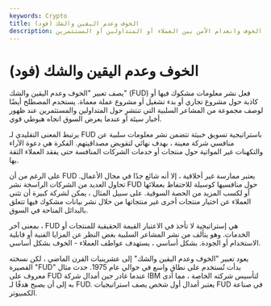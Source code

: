 ```yaml
---
keywords: Crypto
title: الخوف وعدم اليقين والشك (فود)
description: الخوف وعدم اليقين والشك. استراتيجية تسويقية تستخدم لنشر الخوف وانعدام الأمن بين العملاء أو المتداولين أو المستثمرين.
---
```


# الخوف وعدم اليقين والشك (فود)
يصف تعبير "الخوف وعدم اليقين والشك" (FUD) فعل نشر معلومات مشكوك فيها أو كاذبة حول مشروع تجاري أو بدء تشغيل أو مشروع عملة معماة. يستخدم المصطلح أيضًا لوصف مجموعة من المشاعر السلبية التي تنتشر حول المتداولين والمستثمرين عند ظهور أخبار سيئة أو عندما يعرض السوق اتجاه هبوطي قوي.

يرتبط المعنى التقليدي لـ FUD باستراتيجية تسويق خبيثة تتضمن نشر معلومات سلبية عن منافسي شركة معينة ، بهدف نهائي لتقويض مصداقيتهم. الفكرة هي دعوة الآراء والتكهنات غير المواتية حول منتجات أو خدمات الشركات المنافسة حتى يفقد العملاء الثقة بها.

على الرغم من أن FUD يعتبر ممارسة غير أخلاقية ، إلا أنه شائع جدًا في مجال الأعمال. تحاول العديد من الشركات الراسخة نشر FUD حول منافسيها كوسيلة للاحتفاظ بعملائها أو لكسب المزيد من الحصة السوقية. على سبيل المثال ، يمكن لشركة كبيرة أن تثني العملاء عن اختيار منتجات أخرى غير منتجاتها من خلال نشر بيانات مشكوك فيها تتعلق بالبدائل المتاحة في السوق.

بمعنى آخر ، FUD هي إستراتيجية لا تأخذ في الاعتبار القيمة الحقيقية للمنتجات أو الخدمات. وهو يتألف من نشر المشاعر السلبية بغض النظر عن المزايا الفنية أو قابلية الاستخدام أو الجودة. بشكل أساسي ، يستهدف عواطف العملاء - الخوف بشكل أساسي.

يعود تعبير "الخوف وعدم اليقين والشك" إلى عشرينيات القرن الماضي ، لكن نسخته القصيرة "FUD" بدأت تُستخدم على نطاق واسع في حوالي عام 1975. حدث مثال معروف على FUD عندما غادر جين أمدال شركة IBM لتأسيس شركته الخاصة ، مما أدى به إلى أن يصبح هدفًا لـ FUD. يعتبر أمدال أول شخص يصف استراتيجيات FUD في صناعة الكمبيوتر.

